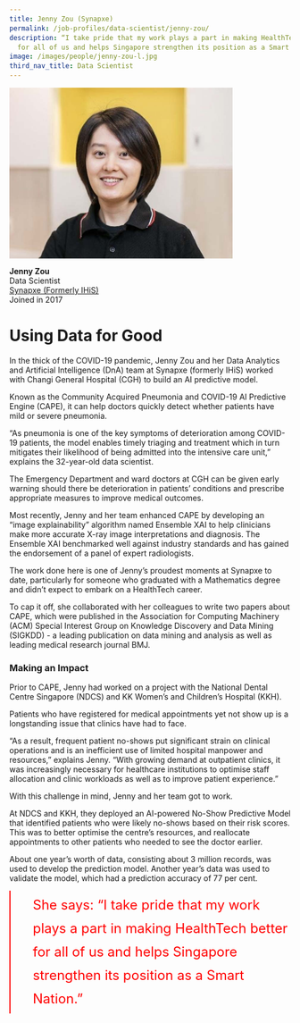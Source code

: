 ```yaml
---
title: Jenny Zou (Synapxe)
permalink: /job-profiles/data-scientist/jenny-zou/
description: “I take pride that my work plays a part in making HealthTech better
  for all of us and helps Singapore strengthen its position as a Smart Nation.”
image: /images/people/jenny-zou-l.jpg
third_nav_title: Data Scientist
---
```

<img src="/images/People/jenny-zou-l.jpg" alt="Jenny Zou" style="width:400px;" align="left">
<br clear="left">

**Jenny Zou**<br>
Data Scientist<br>
[Synapxe (Formerly IHiS)](https://www.synapxe.sg/)<br>
Joined in 2017

# Using Data for Good

In the thick of the COVID-19 pandemic, Jenny Zou and her Data Analytics and Artificial Intelligence (DnA) team at Synapxe (formerly IHiS) worked with Changi General Hospital (CGH) to build an AI predictive model.

Known as the Community Acquired Pneumonia and COVID-19 AI Predictive Engine (CAPE), it can help doctors quickly detect whether patients have mild or severe pneumonia.

“As pneumonia is one of the key symptoms of deterioration among COVID-19 patients, the model enables timely triaging and treatment which in turn mitigates their likelihood of being admitted into the intensive care unit,” explains the 32-year-old data scientist.

The Emergency Department and ward doctors at CGH can be given early warning should there be deterioration in patients’ conditions and prescribe appropriate measures to improve medical outcomes.

Most recently, Jenny and her team enhanced CAPE by developing an “image explainability” algorithm named Ensemble XAI to help clinicians make more accurate X-ray image interpretations and diagnosis. The Ensemble XAI benchmarked well against industry standards and has gained the endorsement of a panel of expert radiologists.

The work done here is one of Jenny’s proudest moments at Synapxe to date, particularly for someone who graduated with a Mathematics degree and didn’t expect to embark on a HealthTech career.

To cap it off, she collaborated with her colleagues to write two papers about CAPE, which were published in the Association for Computing Machinery (ACM) Special Interest Group on Knowledge Discovery and Data Mining (SIGKDD) - a leading publication on data mining and analysis as well as leading medical research journal BMJ.

### Making an Impact
	
Prior to CAPE, Jenny had worked on a project with the National Dental Centre Singapore (NDCS) and KK Women’s and Children’s Hospital (KKH).

Patients who have registered for medical appointments yet not show up is a longstanding issue that clinics have had to face.

“As a result, frequent patient no-shows put significant strain on clinical operations and is an inefficient use of limited hospital manpower and resources,” explains Jenny. “With growing demand at outpatient clinics, it was increasingly necessary for healthcare institutions to optimise staff allocation and clinic workloads as well as to improve patient experience.”

With this challenge in mind, Jenny and her team got to work.

At NDCS and KKH,&nbsp;they deployed an AI-powered No-Show Predictive Model that identified patients who were likely no-shows based on their risk scores. This was to better optimise the centre’s resources, and reallocate appointments to other patients who needed to see the doctor earlier.

About one year’s worth of data, consisting about 3 million records, was used to develop the prediction model. Another year’s data was used to validate the model, which had a prediction accuracy of 77 per cent.

<div style="font-size:24px; font-weight: 400; line-height: 1.75; color: #FF0000; padding: 5px 0px 5px 40px; margin-left: 0; border-left: 2px solid red">She says: “I take pride that my work plays a part in making HealthTech better for all of us and helps Singapore strengthen its position as a Smart Nation.”</div>